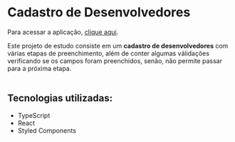 # Cadastro de Desenvolvedores

Para acessar a aplicação, [clique aqui](https://cadastro-devs-react-typescript.netlify.app/).

Este projeto de estudo consiste em um **cadastro de desenvolvedores** com várias etapas de preenchimento, além de conter algumas válidações verificando se os campos foram preenchidos, senão, não permite passar para a próxima etapa. <br/> <br/>
## Tecnologias utilizadas: 
- TypeScript 
- React 
- Styled Components
